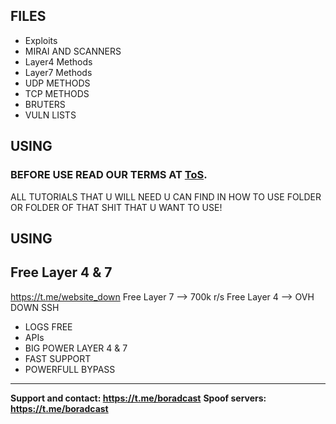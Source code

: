 ## FILES

* Exploits
* MIRAI AND SCANNERS
* Layer4 Methods
* Layer7 Methods
* UDP METHODS
* TCP METHODS
* BRUTERS
* VULN LISTS


## USING

<h3>BEFORE USE READ OUR TERMS AT <a href="https://github.com/DANO-AMP/DDOS-project/blob/main/TOS.md">ToS</a>.</h3>

ALL TUTORIALS THAT U WILL NEED U CAN FIND IN HOW TO USE FOLDER OR FOLDER OF THAT SHIT THAT U WANT TO USE!
## USING

## Free Layer 4 & 7
https://t.me/website_down
Free Layer 7 -->  700k r/s
Free Layer 4 --> OVH DOWN SSH 

* LOGS FREE 
* APIs
* BIG POWER LAYER 4 & 7
* FAST SUPPORT 
* POWERFULL BYPASS

______________________________

**Support and contact: https://t.me/boradcast**
**Spoof servers: https://t.me/boradcast**

